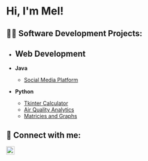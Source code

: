 <h1>Hi, I'm Mel!</h1>

<h2>👨‍💻 Software Development Projects:</h2>

- <b>Web Development</b>
  - 
- <b>Java</b>
  - [Social Media Platform](https://github.com/mel-harber/SocialMediaPlatform)
    
- <b>Python</b>
  - [Tkinter Calculator](https://github.com/mel-harber/TkinterCalculator)
  - [Air Quality Analytics](https://github.com/mel-harber/Air-Quality-Analytics)
  - [Matricies and Graphs](https://github.com/mel-harber/Matricies_and_Graphs)


<h2> 🤳 Connect with me:</h2>

[<img align="left" alt="JoshMadakor | LinkedIn" width="22px" src="https://cdn.jsdelivr.net/npm/simple-icons@v3/icons/linkedin.svg" />][linkedin]

[linkedin]: https://linkedin.com/in/mel-harber-a74b3a200

